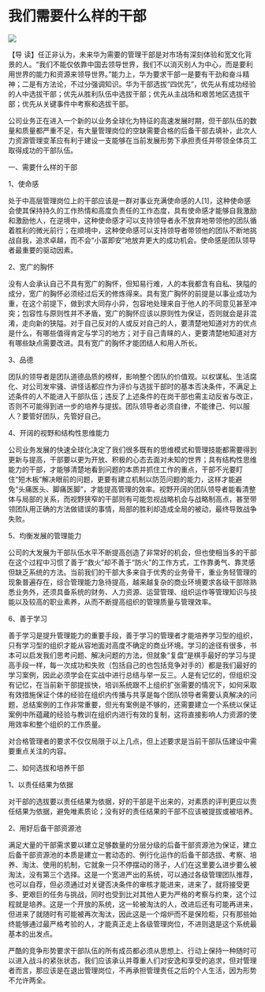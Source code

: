 # 我们需要什么样的干部
<img class="pv" src="https://api.visitor.plantree.me/visitor-badge/pv?namespace=plantree.me&key=renzhengfei-speeches/./docs/speeches/1997/01/我们需要什么样的干部.md">




【导  读】任正非认为，未来华为需要的管理干部是对市场有深刻体验和宽文化背景的人。“我们不能仅依靠中国去领导世界，我们不以消灭别人为中心，而是要利用世界的能力和资源来领导世界。”能力上，华为要求干部一是要有干劲和奋斗精神；二是有方法论，不过分强调知识。华为干部选拔“四优先”，优先从有成功经验的人中选拔干部；优先从胜利队伍中选拔干部；优先从主战场和艰苦地区选拔干部；优先从关键事件中考察和选拔干部。



公司业务正在进入一个新的以业务全球化为特征的高速发展时期，但干部队伍的数量和质量都严重不足，有大量管理岗位的空缺需要合格的后备干部去填补，此次人力资源管理变革应有利于建设一支能够在当前发展形势下承担责任并带领全体员工取得成功的干部队伍。

一、需要什么样的干部

1、使命感

处于中高层管理岗位上的干部应该是一群对事业充满使命感的人[1]，这种使命感会使其保持持久的工作热情和高度负责任的工作态度，具有使命感才能够自我激励和激励他人，在逆境中，这种使命感才可以支持领导者永不放弃地带领他的团队循着胜利的微光前行；在顺境中，这种使命感可以支持领导者带领他的团队不断地挑战自我，追求卓越，而不会“小富即安”地放弃更大的成功机会。使命感是团队领导者最重要的驱动因素。

2、宽广的胸怀

没有人会承认自己不具有宽广的胸怀，但知易行难，人的本我都含有自私、狭隘的成分，宽广的胸怀必须经过后天的修炼得来。具有宽广胸怀的前提是以事业成功为重，在这个前提下，做到求大同存小异，包容地处理来自于他人的不同意见甚至冲突；包容性与原则性并不矛盾，宽广的胸怀应该以原则性为保证，否则就会是非混淆，走向新的狭隘。对于自己反对的人或反对自己的人，要清楚地知道对方的优点是什么，有哪些值得肯定与学习的地方；对于自己青睐的人，更要清楚地知道对方有哪些缺点需要改进。具有宽广的胸怀才能团结人和用人所长。

3、品德

团队的领导者是团队道德品质的榜样，影响整个团队的价值观。以权谋私、生活腐化、对公司发牢骚、讲怪话都应作为评价与选拔干部时的基本否决条件，不满足上述条件的人不能进入干部队伍；违反了上述条件的在岗干部也需主动反省与改正，否则不可能得到进一步的培养与提拔。团队领导者必须自律，不能律己、何以服人？要管好团队，先管好自己。

4、开阔的视野和结构性思维能力

公司业务发展的快速全球化决定了我们很多既有的思维模式和管理技能都需要得到更新与提高，干部要以更为开放、积极的心态去面对未知的世界；具有结构性思维能力的干部，才能够清楚地看到问题的本质并抓住工作的重点，干部不光要盯住“短木板”解决眼前的问题，更要有建立机制以防范问题的能力，这样才能避免“头痛医头、脚痛医脚”，才能提高管理的效率。视野开阔的团队领导者能看清整体与局部的关系，而视野狭窄的干部则有可能忽视战略机会与战略制高点，甚至带领团队用正确的方法做错误的事情，局部的胜利却造成全局的被动，最终导致战争失败。

5、均衡发展的管理能力

公司的大发展为干部队伍水平不断提高创造了非常好的机会，但也使相当多的干部在这个过程中习惯了善于“救火”却不善于“防火”的工作方式，工作靠勇气、靠灵感但缺乏系统的方法。当前我们的干部大多来自于优秀的业务骨干，重业务轻管理的现象普遍存在，综合管理能力急待提高，越来越复杂的商业环境要求各级干部除熟悉业务外，还须具备系统的财务、人力资源、运营管理、组织运作等管理知识与技能以及较高的职业素养，从而不断提高组织的管理质量与管理效率。

6、善于学习

善于学习是提升管理能力的重要手段，善于学习的管理者才能培养学习型的组织，只有学习型的组织才能从容地面对高度不确定的商业环境。学习的途径有很多，书本可以启发我们思考问题、解决问题的方法，但就象“复盘”是棋手最好的学习与提高手段一样，每一次成功和失败（包括自己的也包括竞争对手的）都是我们最好的学习案例，因此必须学会在实战中进行总结与举一反三。人是有记忆的，但组织没有记忆，在当前新干部提拔快，培训系统跟不上组织扩张需要的情况下，如何采取有效措施保证个体的经验在组织内传播与共享是每个团队领导者需要认真解决的问题，总结案例的工作非常重要，但光有案例是不够的，还需要建立一个系统以保证案例中所蕴藏的经验与教训在组织内进行有效的复制，这将直接影响人力资源的使用效率和整个组织的工作质量。

对合格管理者的要求不仅仅局限于以上几点，但上述要求是当前干部队伍建设中需要重点关注的内容。

二、如何选拔和培养干部

1、以责任结果为依据

对干部的选拔要以责任结果为依据，好的干部是干出来的，对素质的评判更应以责任结果为依据，避免唯素质论；没有好的责任结果的干部不应该被提拔或被培养。

2、用好后备干部资源池

满足大量的干部需求要以建立足够数量的分层分级的后备干部资源池为保证，建立后备干部资源池的本质是建立一套动态的、例行化运作的后备干部选拔、考察、培养、淘汰、使用的机制，它就象一只不停摆动的筛子，人们在这里要么进步要么被淘汰，没有第三个选择。这是一个宽进严出的系统，可以通过各级管理团队推荐，也可以自荐，但必须通过对关键否决条件的审核才能进来，进来了，就将接受更多、更艰巨的任务与挑战，同时也受到比对其他人更为严格的考察与约束，这个过程就是培养。这是一个开放的系统，这一轮被淘汰的人，改进后还有可能再进来，但进来了就随时有可能被再次淘汰，因此这是一个熔炉而不是保险柜，只有那些始终能够通过最严格考验的人，才能真正走上各级管理岗位，不进则退是这个系统最基本的出发点。

严酷的竞争形势要求干部队伍的所有成员都必须从思想上、行动上保持一种随时可以进入战斗的紧张状态，我们应该承认并尊重人们对安逸和享受的追求，但对管理者而言，那应该是在退出管理岗位，不再承担管理责任之后的个人生活，因为形势不允许两全。
